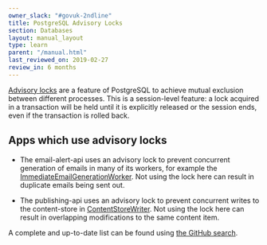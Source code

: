 ```yaml
---
owner_slack: "#govuk-2ndline"
title: PostgreSQL Advisory Locks
section: Databases
layout: manual_layout
type: learn
parent: "/manual.html"
last_reviewed_on: 2019-02-27
review_in: 6 months
---
```


[Advisory locks][pgdocs] are a feature of PostgreSQL to achieve mutual
exclusion between different processes.  This is a session-level
feature: a lock acquired in a transaction will be held until it is
explicitly released or the session ends, even if the transaction is
rolled back.

[pgdocs]: https://www.postgresql.org/docs/9.3/static/explicit-locking.html#ADVISORY-LOCKS

## Apps which use advisory locks

- The email-alert-api uses an advisory lock to prevent concurrent generation of emails in many of its workers, for example the [ImmediateEmailGenerationWorker](https://github.com/alphagov/email-alert-api/blob/master/app/workers/immediate_email_generation_worker.rb).  Not using the lock here can result in duplicate emails being sent out.

- The publishing-api uses an advisory lock to prevent concurrent writes to the content-store in [ContentStoreWriter](https://github.com/alphagov/publishing-api/blob/master/app/clients/content_store_writer.rb).  Not using the lock here can result in overlapping modifications to the same content item.

A complete and up-to-date list can be found using [the GitHub search](https://github.com/search?q=org%3Aalphagov+with_advisory_lock&type=Code).
